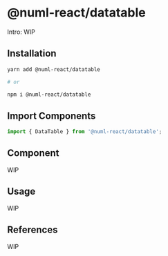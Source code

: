 # @numl-react/datatable

Intro: WIP

## Installation

```sh
yarn add @numl-react/datatable

# or

npm i @numl-react/datatable
```

## Import Components

```jsx
import { DataTable } from '@numl-react/datatable';
```

## Component

WIP

## Usage

WIP

## References

WIP
